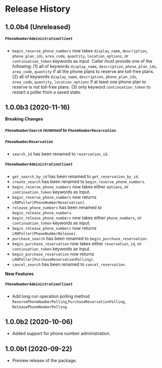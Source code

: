 # Release History

## 1.0.0b4 (Unreleased)

##### `PhoneNumberAdministrationClient`
-  `begin_reserve_phone_numbers` now takes `display_name`, `description`, `phone_plan_ids`, 
`area_code`, `quantity`, `location_options`, or `continuation_token` keywords as input. 
Caller must provide one of the following:
 (1) all of keywords `display_name`, `description`, `phone_plan_ids`, `area_code`, `quantity` if all the phone plans
 to reserve are toll-free plans.
 (2) all of keywords `display_name`, `description`, `phone_plan_ids`, `area_code`, `quantity`, `location_options`
 if at least one phone plan to reserve is not toll-free plans.
 (3) only keyword `continuation_token` to restart a poller from a saved state.

## 1.0.0b3 (2020-11-16)

**Breaking Changes**

##### `PhoneNumberSearch` renamed to `PhoneNumberReservation`.

##### `PhoneNumberReservation`
- `search_id` has been renamed to `reservation_id`.

##### `PhoneNumberAdministrationClient`
- `get_search_by_id` has been renamed to `get_reservation_by_id`.
- `create_search` has been renamed to `begin_reserve_phone_numbers`.
-  `begin_reserve_phone_numbers` now takes either `options`, or `continuation_token` keywords as input.
-  `begin_reserve_phone_numbers` now returns `LROPoller[PhoneNumberReservation]`.
- `release_phone_numbers` has been renamed to `begin_release_phone_numbers`.
-  `begin_release_phone_numbers` now takes either `phone_numbers`, or `continuation_token` keywords as input.
-  `begin_release_phone_numbers` now returns `LROPoller[PhoneNumberRelease]`.
- `purchase_search` has been renamed to `begin_purchase_reservation`.
-  `begin_purchase_reservation` now takes either `reservation_id`, or `continuation_token` keywords as input.
-  `begin_purchase_reservation` now returns `LROPoller[PurchaseReservationPolling]`.
- `cancel_search` has been renamed to `cancel_reservation`.

**New Features**

##### `PhoneNumberAdministrationClient`
- Add long run operation polling method `ReservePhoneNumberPolling`,`PurchaseReservationPolling`,
`ReleasePhoneNumberPolling`.

## 1.0.0b2 (2020-10-06)
- Added support for phone number administration.

## 1.0.0b1 (2020-09-22)
- Preview release of the package.
